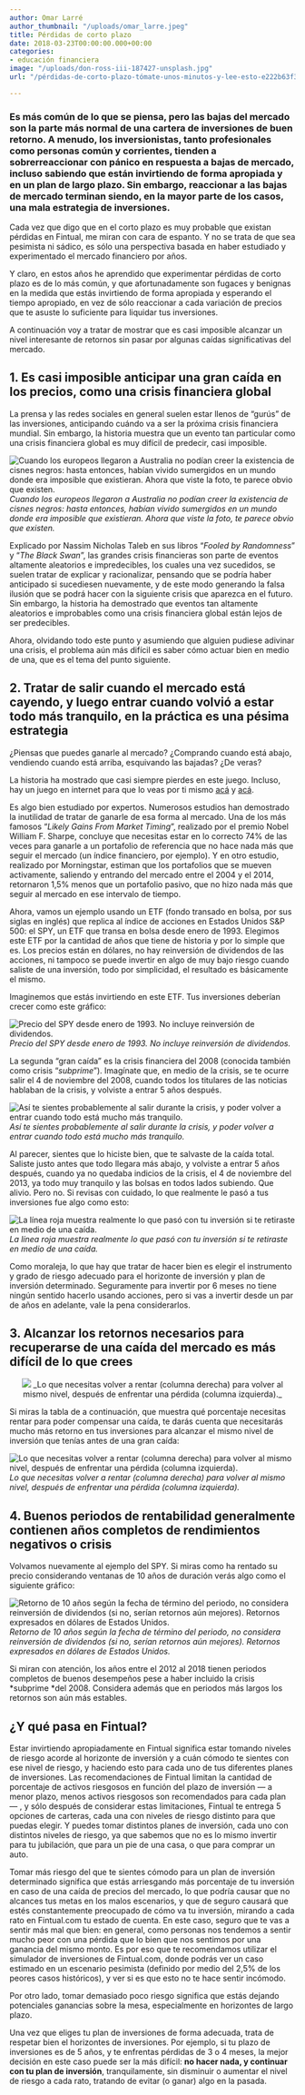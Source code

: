 ```yaml
---
author: Omar Larré
author_thumbnail: "/uploads/omar_larre.jpeg"
title: Pérdidas de corto plazo
date: 2018-03-23T00:00:00.000+00:00
categories:
- educación financiera
image: "/uploads/don-ross-iii-187427-unsplash.jpg"
url: "/pérdidas-de-corto-plazo-tómate-unos-minutos-y-lee-esto-e222b63f3939/"

---
```

### Es más común de lo que se piensa, pero las bajas del mercado son la parte más normal de una cartera de inversiones de buen retorno. A menudo, los inversionistas, tanto profesionales como personas común y corrientes, tienden a sobrerreaccionar con pánico en respuesta a bajas de mercado, incluso sabiendo que están invirtiendo de forma apropiada y en un plan de largo plazo. Sin embargo, reaccionar a las bajas de mercado terminan siendo, en la mayor parte de los casos, una mala estrategia de inversiones.

Cada vez que digo que en el corto plazo es muy probable que existan pérdidas en Fintual, me miran con cara de espanto. Y no se trata de que sea pesimista ni sádico, es sólo una perspectiva basada en haber estudiado y experimentado el mercado financiero por años.

Y claro, en estos años he aprendido que experimentar pérdidas de corto plazo es de lo más común, y que afortunadamente son fugaces y benignas en la medida que estás invirtiendo de forma apropiada y esperando el tiempo apropiado, en vez de sólo reaccionar a cada variación de precios que te asuste lo suficiente para liquidar tus inversiones.

A continuación voy a tratar de mostrar que es casi imposible alcanzar un nivel interesante de retornos sin pasar por algunas caídas significativas del mercado.

## 1. Es casi imposible anticipar una gran caída en los precios, como una crisis financiera global

La prensa y las redes sociales en general suelen estar llenos de “gurús” de las inversiones, anticipando cuándo va a ser la próxima crisis financiera mundial. Sin embargo, la historia muestra que un evento tan particular como una crisis financiera global es muy difícil de predecir, casi imposible.

![Cuando los europeos llegaron a Australia no podían creer la existencia de cisnes negros: hasta entonces, habían vivido sumergidos en un mundo donde era imposible que existieran. Ahora que viste la foto, te parece obvio que existen.](/uploads/pérdidas-de-c8529.jpeg)_Cuando los europeos llegaron a Australia no podían creer la existencia de cisnes negros: hasta entonces, habían vivido sumergidos en un mundo donde era imposible que existieran. Ahora que viste la foto, te parece obvio que existen._

Explicado por Nassim Nicholas Taleb en sus libros “_Fooled by Randomness_” y “_The Black Swan_”, las grandes crisis financieras son parte de eventos altamente aleatorios e impredecibles, los cuales una vez sucedidos, se suelen tratar de explicar y racionalizar, pensando que se podría haber anticipado si sucediesen nuevamente, y de este modo generando la falsa ilusión que se podrá hacer con la siguiente crisis que aparezca en el futuro. Sin embargo, la historia ha demostrado que eventos tan altamente aleatorios e improbables como una crisis financiera global están lejos de ser predecibles.

Ahora, olvidando todo este punto y asumiendo que alguien pudiese adivinar una crisis, el problema aún más difícil es saber cómo actuar bien en medio de una, que es el tema del punto siguiente.

## 2. Tratar de salir cuando el mercado está cayendo, y luego entrar cuando volvió a estar todo más tranquilo, en la práctica es una pésima estrategia

¿Piensas que puedes ganarle al mercado? ¿Comprando cuando está abajo, vendiendo cuando está arriba, esquivando las bajadas? ¿De veras?

La historia ha mostrado que casi siempre pierdes en este juego. Incluso, hay un juego en internet para que lo veas por ti mismo [acá](http://engaging-data.com/market-timing-game/) y [acá](https://qz.com/487013/this-game-will-show-you-just-how-foolish-it-is-to-sell-stocks-right-now/).

Es algo bien estudiado por expertos. Numerosos estudios han demostrado la inutilidad de tratar de ganarle de esa forma al mercado. Una de los más famosos “_Likely Gains From Market Timing_”, realizado por el premio Nobel William F. Sharpe, concluye que necesitas estar en lo correcto 74% de las veces para ganarle a un portafolio de referencia que no hace nada más que seguir el mercado (un índice financiero, por ejemplo). Y en otro estudio, realizado por Morningstar, estiman que los portafolios que se mueven activamente, saliendo y entrando del mercado entre el 2004 y el 2014, retornaron 1,5% menos que un portafolio pasivo, que no hizo nada más que seguir al mercado en ese intervalo de tiempo.

Ahora, vamos un ejemplo usando un ETF (fondo transado en bolsa, por sus siglas en inglés) que replica al índice de acciones en Estados Unidos S&P 500: el SPY, un ETF que transa en bolsa desde enero de 1993. Elegimos este ETF por la cantidad de años que tiene de historia y por lo simple que es. Los precios están en dólares, no hay reinversión de dividendos de las acciones, ni tampoco se puede invertir en algo de muy bajo riesgo cuando saliste de una inversión, todo por simplicidad, el resultado es básicamente el mismo.

Imaginemos que estás invirtiendo en este ETF. Tus inversiones deberían crecer como este gráfico:

![Precio del SPY desde enero de 1993. No incluye reinversión de dividendos.](/uploads/pérdidas-de-c8163.png)_Precio del SPY desde enero de 1993. No incluye reinversión de dividendos._


La segunda “gran caída” es la crisis financiera del 2008 (conocida también como crisis “_subprime_”). Imagínate que, en medio de la crisis, se te ocurre salir el 4 de noviembre del 2008, cuando todos los titulares de las noticias hablaban de la crisis, y volviste a entrar 5 años después.

![Así te sientes probablemente al salir durante la crisis, y poder volver a entrar cuando todo está mucho más tranquilo.](/uploads/pérdidas-de-c6643.png)_Así te sientes probablemente al salir durante la crisis, y poder volver a entrar cuando todo está mucho más tranquilo._

Al parecer, sientes que lo hiciste bien, que te salvaste de la caída total. Saliste justo antes que todo llegara más abajo, y volviste a entrar 5 años después, cuando ya no quedaba indicios de la crisis, el 4 de noviembre del 2013, ya todo muy tranquilo y las bolsas en todos lados subiendo. Que alivio. Pero no. Si revisas con cuidado, lo que realmente le pasó a tus inversiones fue algo como esto:

![La línea roja muestra realmente lo que pasó con tu inversión si te retiraste en medio de una caída.](/uploads/pérdidas-de-c6329.png)_La línea roja muestra realmente lo que pasó con tu inversión si te retiraste en medio de una caída._

Como moraleja, lo que hay que tratar de hacer bien es elegir el instrumento y grado de riesgo adecuado para el horizonte de inversión y plan de inversión determinado. Seguramente para invertir por 6 meses no tiene ningún sentido hacerlo usando acciones, pero si vas a invertir desde un par de años en adelante, vale la pena considerarlos.

## 3. Alcanzar los retornos necesarios para recuperarse de una caída del mercado es más difícil de lo que crees

<div style="text-align:center">
<img src="/uploads/pérdidas-de-c3216.png">
_Lo que necesitas volver a rentar (columna derecha) para volver al mismo nivel, después de enfrentar una pérdida (columna izquierda)._
</div>

Si miras la tabla de a continuación, que muestra qué porcentaje necesitas rentar para poder compensar una caída, te darás cuenta que necesitarás mucho más retorno en tus inversiones para alcanzar el mismo nivel de inversión que tenías antes de una gran caída:



![Lo que necesitas volver a rentar (columna derecha) para volver al mismo nivel, después de enfrentar una pérdida (columna izquierda).](/uploads/pérdidas-de-c3216.png)_Lo que necesitas volver a rentar (columna derecha) para volver al mismo nivel, después de enfrentar una pérdida (columna izquierda)._


## 4. Buenos periodos de rentabilidad generalmente contienen años completos de rendimientos negativos o crisis

Volvamos nuevamente al ejemplo del SPY. Si miras como ha rentado su precio considerando ventanas de 10 años de duración verás algo como el siguiente gráfico:

![Retorno de 10 años según la fecha de término del periodo, no considera reinversión de dividendos (si no, serían retornos aún mejores). Retornos expresados en dólares de Estados Unidos.](/uploads/pérdidas-de-c5802.png)_Retorno de 10 años según la fecha de término del periodo, no considera reinversión de dividendos (si no, serían retornos aún mejores). Retornos expresados en dólares de Estados Unidos._

Si miran con atención, los años entre el 2012 al 2018 tienen periodos completos de buenos desempeños pese a haber incluido la crisis *subprime *del 2008. Considera además que en periodos más largos los retornos son aún más estables.

## ¿Y qué pasa en Fintual?

Estar invirtiendo apropiadamente en Fintual significa estar tomando niveles de riesgo acorde al horizonte de inversión y a cuán cómodo te sientes con ese nivel de riesgo, y haciendo esto para cada uno de tus diferentes planes de inversiones. Las recomendaciones de Fintual limitan la cantidad de porcentaje de activos riesgosos en función del plazo de inversión — a menor plazo, menos activos riesgosos son recomendados para cada plan — , y sólo después de considerar estas limitaciones, Fintual te entrega 5 opciones de carteras, cada una con niveles de riesgo distinto para que puedas elegir. Y puedes tomar distintos planes de inversión, cada uno con distintos niveles de riesgo, ya que sabemos que no es lo mismo invertir para tu jubilación, que para un pie de una casa, o que para comprar un auto.

Tomar más riesgo del que te sientes cómodo para un plan de inversión determinado significa que estás arriesgando más porcentaje de tu inversión en caso de una caída de precios del mercado, lo que podría causar que no alcances tus metas en los malos escenarios, y que de seguro causará que estés constantemente preocupado de cómo va tu inversión, mirando a cada rato en Fintual.com tu estado de cuenta. En este caso, seguro que te vas a sentir más mal que bien: en general, como personas nos tendemos a sentir mucho peor con una pérdida que lo bien que nos sentimos por una ganancia del mismo monto. Es por eso que te recomendamos utilizar el simulador de inversiones de Fintual.com, donde podrás ver un caso estimado en un escenario pesimista (definido por medio del 2,5% de los peores casos históricos), y ver si es que esto no te hace sentir incómodo.

Por otro lado, tomar demasiado poco riesgo significa que estás dejando potenciales ganancias sobre la mesa, especialmente en horizontes de largo plazo.

Una vez que eliges tu plan de inversiones de forma adecuada, trata de respetar bien el horizontes de inversiones. Por ejemplo, si tu plazo de inversiones es de 5 años, y te enfrentas pérdidas de 3 o 4 meses, la mejor decisión en este caso puede ser la más difícil: **no hacer nada, y continuar con tu plan de inversión**, tranquilamente, sin disminuir o aumentar el nivel de riesgo a cada rato, tratando de evitar (o ganar) algo en la pasada.